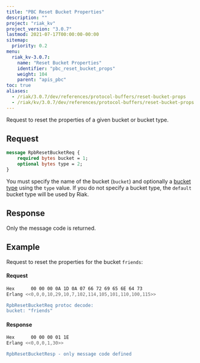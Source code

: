 ```yaml
---
title: "PBC Reset Bucket Properties"
description: ""
project: "riak_kv"
project_version: "3.0.7"
lastmod: 2021-07-17T00:00:00-00:00
sitemap:
  priority: 0.2
menu:
  riak_kv-3.0.7:
    name: "Reset Bucket Properties"
    identifier: "pbc_reset_bucket_props"
    weight: 104
    parent: "apis_pbc"
toc: true
aliases:
  - /riak/3.0.7/dev/references/protocol-buffers/reset-bucket-props
  - /riak/kv/3.0.7/dev/references/protocol-buffers/reset-bucket-props
---
```


Request to reset the properties of a given bucket or bucket type.

## Request

```protobuf
message RpbResetBucketReq {
    required bytes bucket = 1;
    optional bytes type = 2;
}
```

You must specify the name of the bucket (`bucket`) and optionally a
[bucket type]({{<baseurl>}}riak/kv/3.0.7/developing/usage/bucket-types) using the `type` value. If you do not
specify a bucket type, the `default` bucket type will be used by Riak.

## Response

Only the message code is returned.

## Example

Request to reset the properties for the bucket `friends`:

#### Request

```bash
Hex      00 00 00 0A 1D 0A 07 66 72 69 65 6E 64 73
Erlang <<0,0,0,10,29,10,7,102,114,105,101,110,100,115>>

RpbResetBucketReq protoc decode:
bucket: "friends"

```

#### Response

```bash
Hex      00 00 00 01 1E
Erlang <<0,0,0,1,30>>

RpbResetBucketResp - only message code defined
```

